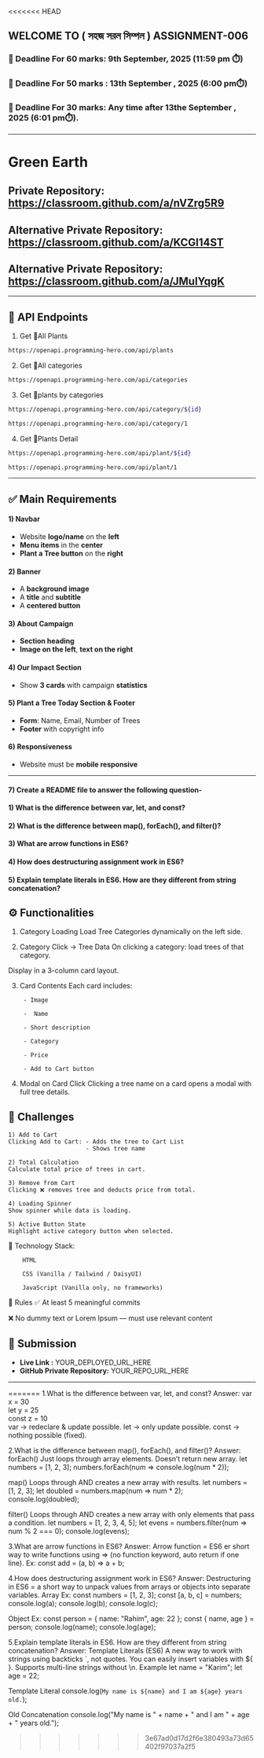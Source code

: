 <<<<<<< HEAD
## WELCOME TO ( সহজ সরল সিম্পল ) ASSIGNMENT-006

### 📅 Deadline For 60 marks: 9th September, 2025 (11:59 pm ⏱️)

### 📅 Deadline For 50 marks : 13th September , 2025 (6:00 pm⏱️)

### 📅 Deadline For 30 marks: Any time after 13the September , 2025 (6:01 pm⏱️).

---
# Green Earth


## Private Repository: https://classroom.github.com/a/nVZrg5R9 

## Alternative Private Repository: https://classroom.github.com/a/KCGI14ST 

## Alternative Private Repository: https://classroom.github.com/a/JMuIYqgK 


---
🌴 API Endpoints
---
1. Get 🌴All Plants
```bash
https://openapi.programming-hero.com/api/plants
```

2. Get 🌴All categories <br/>
```bash
https://openapi.programming-hero.com/api/categories
```


3. Get 🌴plants by categories <br/>
```bash
https://openapi.programming-hero.com/api/category/${id}
```

```bash
https://openapi.programming-hero.com/api/category/1
```

4. Get 🌴Plants Detail <br/>

```bash
https://openapi.programming-hero.com/api/plant/${id}
```

```bash
https://openapi.programming-hero.com/api/plant/1
```
---




## ✅ Main Requirements 

#### 1) Navbar

- Website **logo/name** on the **left**  
- **Menu items** in the **center** 
- **Plant a Tree button** on the **right** 

#### 2) Banner 
- A **background image**  
- A **title** and **subtitle**  
- A **centered button**  

#### 3) About Campaign
- **Section heading**  
- **Image on the left**, **text on the right**  

#### 4) Our Impact Section 
- Show **3 cards** with campaign **statistics**  

#### 5) Plant a Tree Today Section & Footer
- **Form**: Name, Email, Number of Trees  
- **Footer** with copyright info 

#### 6) Responsiveness 
- Website must be **mobile responsive**  

---
#### 7) Create a README file to answer the following question-


#### 1) What is the difference between var, let, and const?

#### 2) What is the difference between map(), forEach(), and filter()? 

#### 3) What are arrow functions in ES6?

#### 4) How does destructuring assignment work in ES6?

#### 5) Explain template literals in ES6. How are they different from string concatenation?

## ⚙️ Functionalities 

1) Category Loading 
Load Tree Categories dynamically on the left side.

2) Category Click → Tree Data 
On clicking a category: load trees of that category.

Display in a 3-column card layout.

3) Card Contents 
 Each card includes:

        - Image

        -  Name

        - Short description

        - Category

        - Price

        - Add to Cart button

4) Modal on Card Click 
Clicking a tree name on a card opens a modal with full tree details.


##  🧪 Challenges 


    1) Add to Cart 
    Clicking Add to Cart: - Adds the tree to Cart List
                          - Shows tree name 

    2) Total Calculation 
    Calculate total price of trees in cart.

    3) Remove from Cart 
    Clicking ❌ removes tree and deducts price from total.

    4) Loading Spinner
    Show spinner while data is loading.

    5) Active Button State 
    Highlight active category button when selected.



🧰 Technology Stack:
        
        HTML

        CSS (Vanilla / Tailwind / DaisyUI)

        JavaScript (Vanilla only, no frameworks)

📌 Rules
✅ At least 5 meaningful commits

❌ No dummy text or Lorem Ipsum — must use relevant content





## 🔗 Submission
- **Live Link :** YOUR_DEPLOYED_URL_HERE  
- **GitHub Private Repository:** YOUR_REPO_URL_HERE  

---
=======
1.What is the difference between var, let, and const?
Answer:
var x = 30  
let y = 25  
const z = 10  
var → redeclare & update possible.
let → only update possible.
const → nothing possible (fixed).

2.What is the difference between map(), forEach(), and filter()?
Answer:
forEach()
Just loops through array elements.
Doesn’t return new array.
let numbers = [1, 2, 3];
numbers.forEach(num => console.log(num * 2));

map()
Loops through AND creates a new array with results.
let numbers = [1, 2, 3];
let doubled = numbers.map(num => num * 2);
console.log(doubled); 

filter()
Loops through AND creates a new array with only elements that pass a condition.
let numbers = [1, 2, 3, 4, 5];
let evens = numbers.filter(num => num % 2 === 0);
console.log(evens); 

3.What are arrow functions in ES6?
Answer:
Arrow function = ES6 er short way to write functions using => (no function keyword, auto return if one line).
Ex:
const add = (a, b) => a + b;

4.How does destructuring assignment work in ES6?
Answer:
Destructuring in ES6 = a short way to unpack values from arrays or objects into separate variables.
Array Ex:
const numbers = [1, 2, 3];
const [a, b, c] = numbers;
console.log(a);
console.log(b);
console.log(c);

Object Ex:
const person = { name: "Rahim", age: 22 };
const { name, age } = person;
console.log(name);
console.log(age);

5.Explain template literals in ES6. How are they different from string concatenation?
Answer:
Template Literals (ES6)
A new way to work with strings using backticks `, not quotes.
You can easily insert variables with ${ }.
Supports multi-line strings without \n.
Example
let name = "Karim";
let age = 22;

Template Literal
console.log(`My name is ${name} and I am ${age} years old.`);

Old Concatenation
console.log("My name is " + name + " and I am " + age + " years old.");

>>>>>>> 3e67ad0d17d2f6e380493a73d65402f97037a2f5
